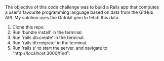 The objective of this code challenge was to build a Rails app that computes a user's favourite programming language based on data from the GitHub API. My solution uses the Octokit gem to fetch this data. 

1. Clone this repo.
2. Run 'bundle install' in the terminal.
3. Run 'rails db:create' in the terminal.
4. Run 'rails db:migrate' in the terminal. 
5. Run 'rails s' to start the server, and navigate to "http://localhost:3000/find".
